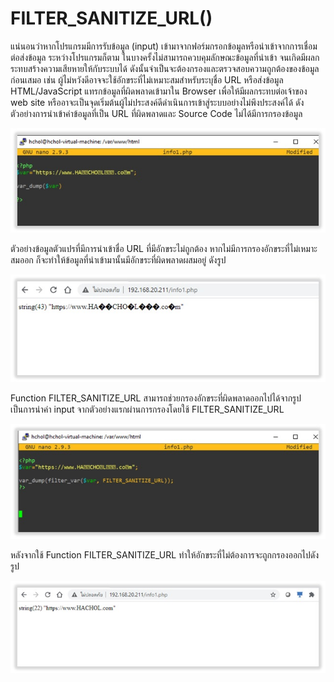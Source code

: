 # FILTER_SANITIZE_URL()

แน่นอนว่าหากโปรแกรมมีการรับข้อมูล (input) เข้ามาจากฟอร์มกรอกข้อมูลหรือนำเข้าจากการเชื่อมต่อส่งข้อมูล
ระหว่างโปรแกรมก็ตาม ในบางครั้งไม่สามารถควบคุมลักษณะข้อมูลที่นำเข้า จนเกิดมีผลกระทบสร้างความเสียหายให้กับระบบได้ ดังนั้นจำเป็นจะต้องกรองและตรวจสอบความถูกต้องของข้อมูลก่อนเสมอ เช่น ผู้ไม่หวังดีอาจจะใช้อักขระที่ไม่เหมาะสมสำหรับระบุชื่อ URL หรือส่งข้อมูล HTML/JavaScript แทรกข้อมูลที่ผิดพลาดเข้ามาใน Browser เพื่อให้มีผลกระทบต่อเจ้าของ web site หรืออาจะเป็นจุดเริ่มต้นผู้ไม่ประสงค์ดีดำเนินการเข้าสู่ระบบอย่างไม่พึงประสงค์ได้  ดังตัวอย่างการนำเข้าค่าข้อมูลที่เป็น URL ที่ผิดพลาดและ Source Code ไม่ได้มีการกรองข้อมูล

![](img/URL1.jpg)

ตัวอย่างข้อมูลตัวแปรที่มีการนำเข้าชื่อ URL ที่มีอักขระไม่ถูกต้อง หากไม่มีการกรองอักขระที่ไม่เหมาะสมออก ก็จะทำให้ข้อมูลที่นำเข้ามานั้นมีอักขระที่ผิดพลาดผสมอยู่ ดังรูป

![](img/URL2.jpg)


Function  FILTER_SANITIZE_URL สามารถช่วยกรองอักขระที่ผิดพลาดออกไปได้จากรูปเป็นการนำค่า input จากตัวอย่างแรกผ่านการกรองโดยใช้ FILTER_SANITIZE_URL  

![](img/URL3.jpg)

หลังจากใช้ Function FILTER_SANITIZE_URL ทำให้อักขระที่ไม่ต้องการจะถูกกรองออกไปดังรูป

![](img/URL4.jpg)


